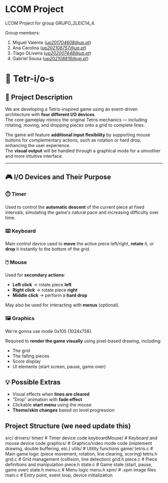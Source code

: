 # LCOM Project

LCOM Project for group GRUPO_2LEIC14_4.

Group members:

1. Miguel Valente (*up201704608@up.pt*)
2. Ana Carolina (*up202108757@up.pt*)
3. Tiago OLiveira (*up202007448@up.pt*)
4. Gabriel Sousa (*up202108816@up.pt*)

# 🧩 **Tetr-i/o-s**

## 📝 Project Description

We are developing a Tetris-inspired game using an event-driven architecture with **four different I/O devices**.  
The core gameplay mimics the original Tetris mechanics — including rotating, moving, and dropping pieces onto a grid to complete lines.

The game will feature **additional input flexibility** by supporting mouse buttons for complementary actions, such as rotation or hard drop, enhancing the user experience.  
The **visual output** will be handled through a graphical mode for a smoother and more intuitive interface.

---

## 🎮 I/O Devices and Their Purpose

### ⏱️ Timer

Used to control the **automatic descent** of the current piece at fixed intervals, simulating the game's natural pace and increasing difficulty over time.

### ⌨️ Keyboard

Main control device used to **move** the active piece left/right, **rotate** it, or **drop** it instantly to the bottom of the grid.

### 🖱️ Mouse

Used for **secondary actions**:

- **Left click** → rotate piece **left**
- **Right click** → rotate piece **right**
- **Middle click** → perform a **hard drop**

May also be used for interacting with **menus** (optional).

### 🖼️ Graphics

We're gonna use mode 0x105 (1024x758).

Required to **render the game visually** using pixel-based drawing, including:

- The grid
- The falling pieces
- Score display
- UI elements (start screen, pause, game over)

## 💡 Possible Extras

- Visual effects when **lines are cleared**
- “Drop” animation with **fade effect**
- Clickable **start menu** using the mouse
- **Theme/skin changes** based on level progression


## Project Structure (we need update this)

src/
drivers/
timer/                # Timer device code
keyboardMouse/        # Keyboard and mouse device code
graphics/             # Graphics/video mode code (implement drawing, double buffering, etc.)
utils/                # Utility functions
game/
tetris.c              # Main game logic (piece movement, rotation, line clearing, scoring)
tetris.h
grid.c                # Grid management (collision, line detection)
grid.h
piece.c               # Piece definitions and manipulation
piece.h
state.c               # Game state (start, pause, game over)
state.h
menu.c                # Menu logic
menu.h
xpm/                    # .xpm image files
main.c                    # Entry point, event loop, device initialization